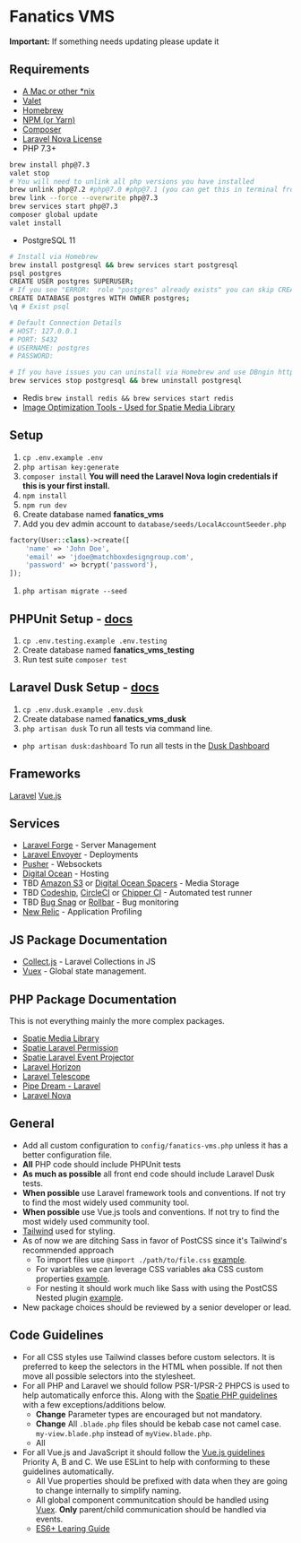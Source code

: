# Fanatics VMS

**Important:** If something needs updating please update it

## Requirements

- [A Mac or other *nix](https://www.apple.com/)
- [Valet](https://laravel.com/docs/5.8/valet#installation)
- [Homebrew](https://brew.sh/)
- [NPM (or Yarn)](https://www.npmjs.com/)
- [Composer](https://getcomposer.org/)
- [Laravel Nova License](https://nova.laravel.com)
- PHP 7.3+
```bash
brew install php@7.3
valet stop
# You will need to unlink all php versions you have installed
brew unlink php@7.2 #php@7.0 #php@7.1 (you can get this in terminal from `brew list` anything php@x.x should be added)
brew link --force --overwrite php@7.3
brew services start php@7.3
composer global update
valet install
```
- PostgreSQL 11
```bash
# Install via Homebrew
brew install postgresql && brew services start postgresql
psql postgres
CREATE USER postgres SUPERUSER;
# If you see "ERROR:  role "postgres" already exists" you can skip CREATE DATABASE
CREATE DATABASE postgres WITH OWNER postgres;
\q # Exist psql

# Default Connection Details
# HOST: 127.0.0.1
# PORT: 5432
# USERNAME: postgres
# PASSWORD:

# If you have issues you can uninstall via Homebrew and use DBngin https://dbngin.com/
brew services stop postgresql && brew uninstall postgresql
```
- Redis `brew install redis && brew services start redis`
- [Image Optimization Tools - Used for Spatie Media Library](https://docs.spatie.be/laravel-medialibrary/v7/installation-setup#optimization-tools)

## Setup

1. `cp .env.example .env`
1. `php artisan key:generate`
1. `composer install` **You will need the Laravel Nova login credentials if this is your first install.**
1. `npm install`
1. `npm run dev`
1. Create database named **fanatics_vms**
1. Add you dev admin account to `database/seeds/LocalAccountSeeder.php`
```php
factory(User::class)->create([
    'name' => 'John Doe',
    'email' => 'jdoe@matchboxdesigngroup.com',
    'password' => bcrypt('password'),
]);
```
1. `php artisan migrate --seed`

## PHPUnit Setup - [docs](https://laravel.com/docs/testing#creating-and-running-tests)

1. `cp .env.testing.example .env.testing`
1. Create database named **fanatics_vms_testing**
1. Run test suite `composer test`

## Laravel Dusk Setup - [docs](https://laravel.com/docs/dusk#getting-started)

1. `cp .env.dusk.example .env.dusk`
1. Create database named **fanatics_vms_dusk**
1. `php artisan dusk` To run all tests via command line.
  - `php artisan dusk:dashboard` To run all tests in the [Dusk Dashboard](https://github.com/beyondcode/dusk-dashboard)

## Frameworks

[Laravel](https://laravel.com/docs/)
[Vue.js](https://vuejs.org/v2/guide/)

## Services

- [Laravel Forge](https://forge.laravel.com/) - Server Management
- [Laravel Envoyer](https://envoyer.io/) - Deployments
- [Pusher](https://pusher.com/) - Websockets
- [Digital Ocean](https://www.digitalocean.com/) - Hosting
- TBD [Amazon S3](https://aws.amazon.com/s3/) or [Digital Ocean Spacers](https://www.digitalocean.com/products/spaces/) - Media Storage
- TBD [Codeship](http://codeship.com/), [CircleCI](https://circleci.com/) or [Chipper CI](https://chipperci.com/) - Automated test runner
- TBD [Bug Snag](https://www.bugsnag.com/) or [Rollbar](https://rollbar.com/) - Bug monitoring
- [New Relic](https://newrelic.com/) - Application Profiling

## JS Package Documentation

- [Collect.js](https://github.com/ecrmnn/collect.js) - Laravel Collections in JS
- [Vuex](https://vuex.vuejs.org/) - Global state management.

## PHP Package Documentation

This is not everything mainly the more complex packages.

- [Spatie Media Library](https://docs.spatie.be/laravel-medialibrary/v7/introduction)
- [Spatie Laravel Permission](https://github.com/spatie/laravel-permission)
- [Spatie Laravel Event Projector](https://docs.spatie.be/laravel-event-projector/v2/introduction)
- [Laravel Horizon](https://laravel.com/docs/horizon)
- [Laravel Telescope](http://laravel.com/docs/telescope)
- [Pipe Dream - Laravel](https://github.com/pipe-dream/laravel)
- [Laravel Nova](https://nova.laravel.com/)

## General

- Add all custom configuration to `config/fanatics-vms.php` unless it has a better configuration file.
- **All** PHP code should include PHPUnit tests
- **As much as possible** all front end code should include Laravel Dusk tests.
- **When possible** use Laravel framework tools and conventions. If not try to find the most widely used community tool.
- **When possible** use Vue.js tools and conventions. If not try to find the most widely used community tool.
- [Tailwind](https://tailwindcss.com/) used for styling.
- As of now we are ditching Sass in favor of PostCSS since it's Tailwind's recommended approach
  - To import files use `@import ./path/to/file.css` [example](https://tailwindcss.com/docs/using-with-preprocessors/#build-time-imports).
  - For variables we can leverage CSS variables aka CSS custom properties [example](https://tailwindcss.com/docs/using-with-preprocessors/#variables).
  - For nesting it should work much like Sass with using the PostCSS Nested plugin [example](https://github.com/postcss/postcss-nested#postcss-nested-).
- New package choices should be reviewed by a senior developer or lead.

## Code Guidelines

- For all CSS styles use Tailwind classes before custom selectors. It is preferred to keep the selectors in the HTML when possible. If not then move all possible selectors into the stylesheet.
- For all PHP and Laravel we should follow PSR-1/PSR-2 PHPCS is used to help automatically enforce this. Along with the [Spatie PHP guidelines](https://guidelines.spatie.be/code-style/laravel-php) with a few exceptions/additions below.
  - **Change** Parameter types are encouraged but not mandatory.
  - **Change** All `.blade.php` files should be kebab case not camel case. `my-view.blade.php` instead of `myView.blade.php`.
  - All
- For all Vue.js and JavaScript it should follow the [Vue.js guidelines](https://vuejs.org/v2/style-guide/) Priority A, B and C. We use ESLint to help with conforming to these guidelines automatically.
  - All Vue properties should be prefixed with data when they are going to change internally to simplify naming.
  - All global component communitcation should be handled using [Vuex](https://vuex.vuejs.org/). **Only** parent/child communication should be handled via events.
  - [ES6+ Learing Guide](https://babeljs.io/docs/en/learn)

